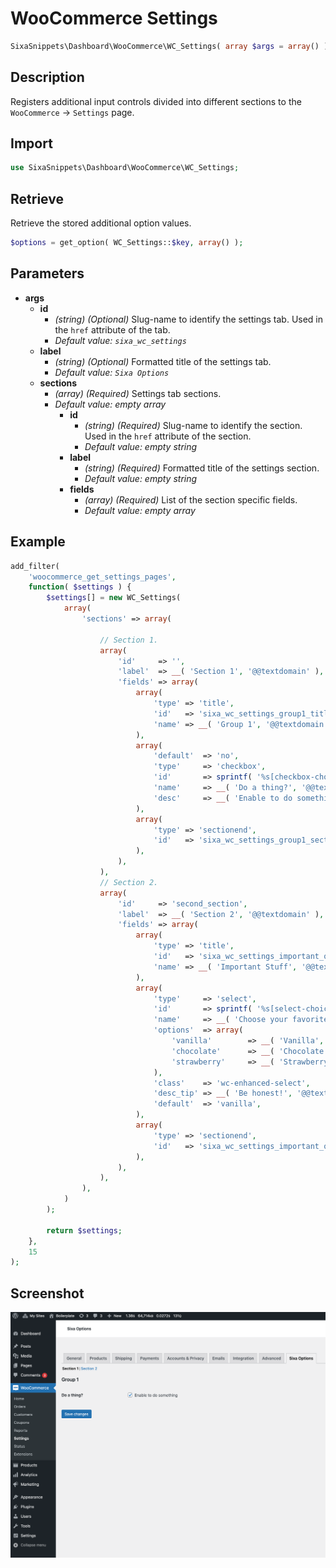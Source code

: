 # WooCommerce Settings

```php
SixaSnippets\Dashboard\WooCommerce\WC_Settings( array $args = array() );
```
## Description

Registers additional input controls divided into different sections to the `WooCommerce` → `Settings` page.

## Import

```php 
use SixaSnippets\Dashboard\WooCommerce\WC_Settings;
```

## Retrieve

Retrieve the stored additional option values.

```php
$options = get_option( WC_Settings::$key, array() );
```

## Parameters

- **args**
	- **id**
    	- *(string) (Optional)* Slug-name to identify the settings tab. Used in the `href` attribute of the tab.
		- *Default value: `sixa_wc_settings`*
	- **label**
    	- *(string) (Optional)* Formatted title of the settings tab.
		- *Default value: `Sixa Options`*
	- **sections**
    	- *(array) (Required)* Settings tab sections.
		- *Default value: empty array*
			- **id**
    			- *(string) (Required)* Slug-name to identify the section. Used in the `href` attribute of the section.
				- *Default value: empty string*
			- **label**
    			- *(string) (Required)* Formatted title of the settings section.
				- *Default value: empty string*
			- **fields**
				- *(array) (Required)* List of the section specific fields.
				- *Default value: empty array*

## Example

```php
add_filter(
	'woocommerce_get_settings_pages',
	function( $settings ) {
		$settings[] = new WC_Settings(
			array(
				'sections' => array(
					
					// Section 1.
					array(
						'id'     => '',
						'label'  => __( 'Section 1', '@@textdomain' ),
						'fields' => array(
							array(
								'type' => 'title',
								'id'   => 'sixa_wc_settings_group1_title',
								'name' => __( 'Group 1', '@@textdomain' ),
							),
							array(
								'default'  => 'no',
								'type'     => 'checkbox',
								'id'       => sprintf( '%s[checkbox-choice]', WC_Settings::$key ),
								'name'     => __( 'Do a thing?', '@@textdomain' ),
								'desc'     => __( 'Enable to do something', '@@textdomain' ),
							),
							array(
								'type' => 'sectionend',
								'id'   => 'sixa_wc_settings_group1_sectionend',
							),
						),
					),
					// Section 2.
					array(
						'id'     => 'second_section',
						'label'  => __( 'Section 2', '@@textdomain' ),
						'fields' => array(
							array(
								'type' => 'title',
								'id'   => 'sixa_wc_settings_important_options',
								'name' => __( 'Important Stuff', '@@textdomain' ),
							),
							array(
								'type'     => 'select',
								'id'       => sprintf( '%s[select-choice]', WC_Settings::$key ),
								'name'     => __( 'Choose your favorite', '@@textdomain' ),
								'options'  => array(
									'vanilla'        => __( 'Vanilla', '@@textdomain' ),
									'chocolate'      => __( 'Chocolate', '@@textdomain' ),
									'strawberry'     => __( 'Strawberry', '@@textdomain' ),
								),
								'class'    => 'wc-enhanced-select',
								'desc_tip' => __( 'Be honest!', '@@textdomain' ),
								'default'  => 'vanilla',
							),
							array(
								'type' => 'sectionend',
								'id'   => 'sixa_wc_settings_important_options',
							),
						),
					),
				),
			)
		);

		return $settings;
	},
	15
);
```

## Screenshot

![](../../assets/wc-settings.png ':size=30%')